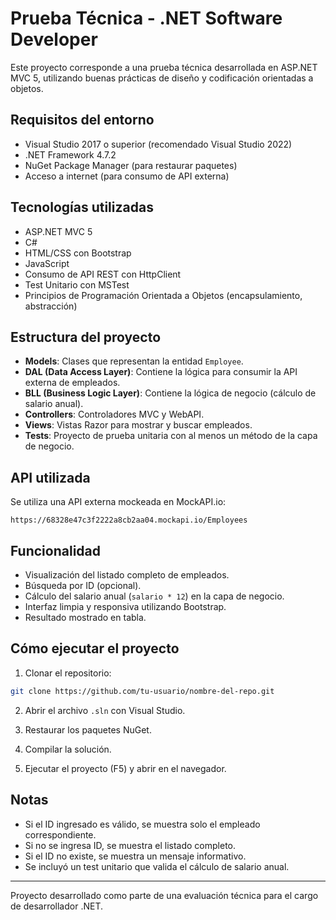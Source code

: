
# Prueba Técnica - .NET Software Developer

Este proyecto corresponde a una prueba técnica desarrollada en ASP.NET MVC 5, utilizando buenas prácticas de diseño y codificación orientadas a objetos.

## Requisitos del entorno

- Visual Studio 2017 o superior (recomendado Visual Studio 2022)
- .NET Framework 4.7.2
- NuGet Package Manager (para restaurar paquetes)
- Acceso a internet (para consumo de API externa)

## Tecnologías utilizadas

- ASP.NET MVC 5
- C#
- HTML/CSS con Bootstrap
- JavaScript
- Consumo de API REST con HttpClient
- Test Unitario con MSTest
- Principios de Programación Orientada a Objetos (encapsulamiento, abstracción)

## Estructura del proyecto

- **Models**: Clases que representan la entidad `Employee`.
- **DAL (Data Access Layer)**: Contiene la lógica para consumir la API externa de empleados.
- **BLL (Business Logic Layer)**: Contiene la lógica de negocio (cálculo de salario anual).
- **Controllers**: Controladores MVC y WebAPI.
- **Views**: Vistas Razor para mostrar y buscar empleados.
- **Tests**: Proyecto de prueba unitaria con al menos un método de la capa de negocio.

## API utilizada

Se utiliza una API externa mockeada en MockAPI.io:

```
https://68328e47c3f2222a8cb2aa04.mockapi.io/Employees
```

## Funcionalidad

- Visualización del listado completo de empleados.
- Búsqueda por ID (opcional).
- Cálculo del salario anual (`salario * 12`) en la capa de negocio.
- Interfaz limpia y responsiva utilizando Bootstrap.
- Resultado mostrado en tabla.

## Cómo ejecutar el proyecto

1. Clonar el repositorio:

```bash
git clone https://github.com/tu-usuario/nombre-del-repo.git
```

2. Abrir el archivo `.sln` con Visual Studio.

3. Restaurar los paquetes NuGet.

4. Compilar la solución.

5. Ejecutar el proyecto (F5) y abrir en el navegador.

## Notas

- Si el ID ingresado es válido, se muestra solo el empleado correspondiente.
- Si no se ingresa ID, se muestra el listado completo.
- Si el ID no existe, se muestra un mensaje informativo.
- Se incluyó un test unitario que valida el cálculo de salario anual.

---

Proyecto desarrollado como parte de una evaluación técnica para el cargo de desarrollador .NET.
